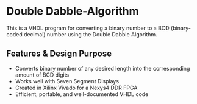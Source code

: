 # Double Dabble-Algorithm
This is a VHDL program for converting a binary number to a BCD (binary-coded decimal) number using the Double Dabble Algorithm.

## Features & Design Purpose
- Converts binary number of any desired length into the corresponding amount of BCD digits 
- Works well with Seven Segment Displays
- Created in Xilinx Vivado for a Nexys4 DDR FPGA
- Efficient, portable, and well-documented VHDL code
